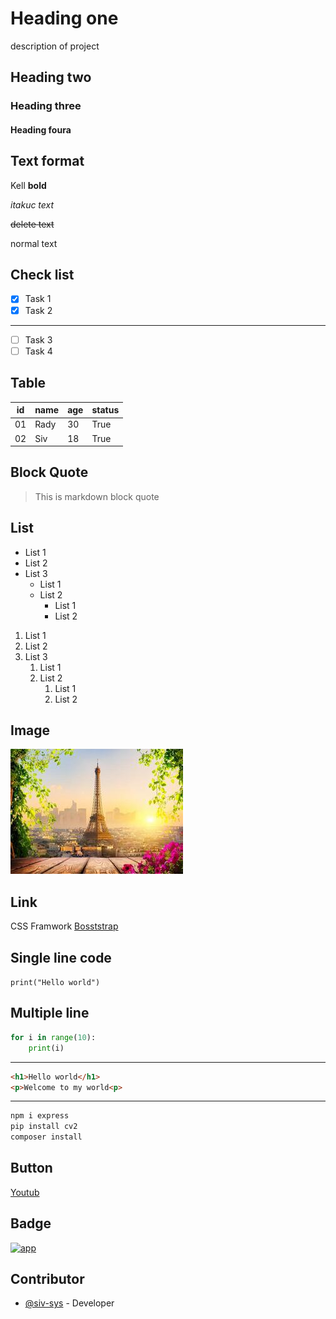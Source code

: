 # Heading one
description of project
## Heading two
### Heading three 
#### Heading foura

## Text format

Kell **bold**

*itakuc text*

~~delete text~~ 

normal text

## Check list
- [x] Task 1
- [x] Task 2
---
- [ ] Task 3
- [ ] Task 4

## Table
| id | name | age | status |
|----|------|-----|--------|
| 01 | Rady | 30  |  True  |
| 02 | Siv  | 18  |  True  |

## Block Quote

> This is markdown block quote

## List
- List 1
- List 2
- List 3
    - List 1
    - List 2
        - List 1
        - List 2
1. List 1
2. List 2
3. List 3
    1. List 1
    2. List 2
        1. List 1
        2. List 2

## Image
![alt text](image-1.png)

## Link 
CSS Framwork [Bosststrap](https://getbootstrap.com/)

## Single line code
`print("Hello world")`

## Multiple line
```python
for i in range(10):
    print(i)
```
---
```html
<h1>Hello world</h1>
<p>Welcome to my world<p>
```
---
``` bash
npm i express
pip install cv2
composer install
```

## Button
<a href="https://www.youtube.com/" target="_blank">Youtub</a>

## Badge
[![app](https://img.shields.io/badge/Learning_Markdown-tutorial-cyan)](https://www.w3schools.com/)

## Contributor

- [@siv-sys](https://github.com/siv-sys/raedme) - Developer